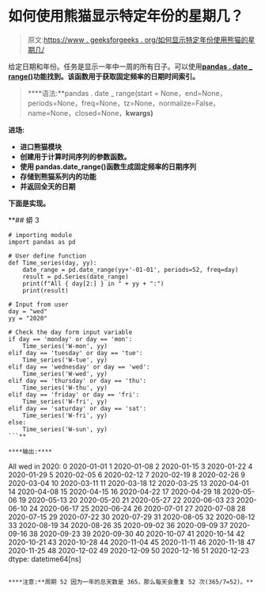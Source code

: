# 如何使用熊猫显示特定年份的星期几？

> 原文:[https://www . geeksforgeeks . org/如何显示特定年份使用熊猫的星期几/](https://www.geeksforgeeks.org/how-to-display-the-days-of-the-week-for-a-particular-year-using-pandas/)

给定日期和年份。任务是显示一年中一周的所有日子。可以使用[**pandas . date _ range()**](https://www.geeksforgeeks.org/python-pandas-date_range-method/)**功能找到。该函数用于获取固定频率的日期时间索引。**

> ****语法:**pandas . date _ range(start = None，end=None，periods=None，freq=None，tz=None，normalize=False，name=None，closed=None，**kwargs)**

****进场:****

*   **进口熊猫模块**
*   **创建用于计算时间序列的参数函数。**
*   **使用 pandas.date_range()函数生成固定频率的日期序列**
*   **存储到熊猫系列内的功能**
*   **并返回全天的日期**

****下面是实现。****

 **## 蟒 3

```
# importing module
import pandas as pd

# User define function
def Time_series(day, yy):
    date_range = pd.date_range(yy+'-01-01', periods=52, freq=day)
    result = pd.Series(date_range)
    print(f"All { day[2:] } in " + yy + ":")
    print(result)

# Input from user
day = "wed"
yy = "2020"

# Check the day form input variable
if day == 'monday' or day == 'mon':
    Time_series('W-mon', yy)
elif day == 'tuesday' or day == 'tue':
    Time_series('W-tue', yy)
elif day == 'wednesday' or day == 'wed':
    Time_series('W-wed', yy)
elif day == 'thursday' or day == 'thu':
    Time_series('W-thu', yy)
elif day == 'friday' or day == 'fri':
    Time_series('W-fri', yy)
elif day == 'saturday' or day == 'sat':
    Time_series('W-fri', yy)
else:
    Time_series('W-sun', yy)
```** 

****输出:****

```
All wed in 2020:
0    2020-01-01
1    2020-01-08
2    2020-01-15
3    2020-01-22
4    2020-01-29
5    2020-02-05
6    2020-02-12
7    2020-02-19
8    2020-02-26
9    2020-03-04
10   2020-03-11
11   2020-03-18
12   2020-03-25
13   2020-04-01
14   2020-04-08
15   2020-04-15
16   2020-04-22
17   2020-04-29
18   2020-05-06
19   2020-05-13
20   2020-05-20
21   2020-05-27
22   2020-06-03
23   2020-06-10
24   2020-06-17
25   2020-06-24
26   2020-07-01
27   2020-07-08
28   2020-07-15
29   2020-07-22
30   2020-07-29
31   2020-08-05
32   2020-08-12
33   2020-08-19
34   2020-08-26
35   2020-09-02
36   2020-09-09
37   2020-09-16
38   2020-09-23
39   2020-09-30
40   2020-10-07
41   2020-10-14
42   2020-10-21
43   2020-10-28
44   2020-11-04
45   2020-11-11
46   2020-11-18
47   2020-11-25
48   2020-12-02
49   2020-12-09
50   2020-12-16
51   2020-12-23
dtype: datetime64[ns]
```

****注意:**周期 52 因为一年的总天数是 365，那么每天会重复 52 次(365/7=52)。**
